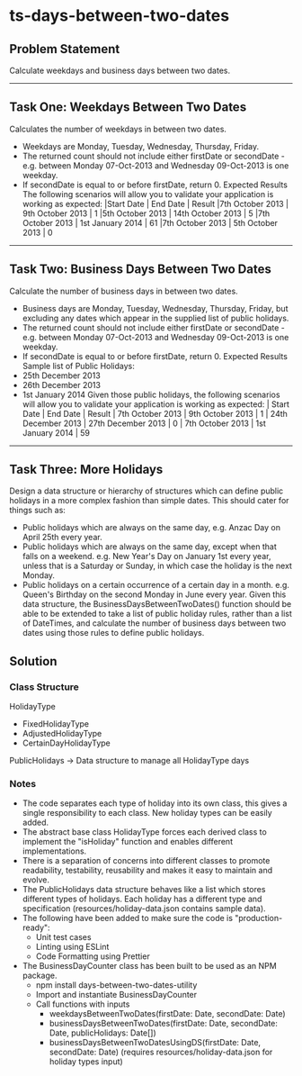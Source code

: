 # ts-days-between-two-dates

## Problem Statement

Calculate weekdays and business days between two dates.

--------------------------------------
Task One: Weekdays Between Two Dates
--------------------------------------
Calculates the number of weekdays in between two dates.
- Weekdays are Monday, Tuesday, Wednesday, Thursday, Friday.
- The returned count should not include either firstDate or secondDate -
e.g. between Monday 07-Oct-2013 and Wednesday 09-Oct-2013 is one weekday.
- If secondDate is equal to or before firstDate, return 0.
Expected Results
The following scenarios will allow you to validate your application is working as expected:
|Start Date       | End Date          | Result
|7th October 2013 | 9th October 2013  | 1
|5th October 2013 | 14th October 2013 | 5
|7th October 2013 | 1st January 2014  | 61
|7th October 2013 | 5th October 2013  | 0

-------------------------------------------
Task Two: Business Days Between Two Dates
-------------------------------------------
Calculate the number of business days in between two dates.
- Business days are Monday, Tuesday, Wednesday, Thursday, Friday, but excluding any dates
which appear in the supplied list of public holidays.
- The returned count should not include either firstDate or secondDate - e.g. between Monday
07-Oct-2013 and Wednesday 09-Oct-2013 is one weekday.
- If secondDate is equal to or before firstDate, return 0.
Expected Results
Sample list of Public Holidays:
- 25th December 2013
- 26th December 2013
- 1st January 2014
Given those public holidays, the following scenarios will allow you to validate your application is
working as expected:
| Start Date          | End Date            | Result
| 7th October 2013    | 9th October 2013    | 1
| 24th December 2013  | 27th December 2013  | 0
| 7th October 2013    | 1st January 2014    | 59

-------------------------------------------
Task Three: More Holidays
-------------------------------------------
Design a data structure or hierarchy of structures which can define public holidays in a more
complex fashion than simple dates.
This should cater for things such as:
- Public holidays which are always on the same day, e.g. Anzac Day on April 25th every year.
- Public holidays which are always on the same day, except when that falls on a weekend. e.g. New
Year's Day on January 1st every year, unless that is a Saturday or Sunday, in which case the holiday
is the next Monday.
- Public holidays on a certain occurrence of a certain day in a month. e.g. Queen's Birthday on the
second Monday in June every year.
Given this data structure, the BusinessDaysBetweenTwoDates() function should be able to be
extended to take a list of public holiday rules, rather than a list of DateTimes, and calculate the
number of business days between two dates using those rules to define public holidays.

## Solution

### Class Structure
HolidayType
- FixedHolidayType
- AdjustedHolidayType
- CertainDayHolidayType

PublicHolidays -> Data structure to manage all HolidayType days

### Notes
- The code separates each type of holiday into its own class, this gives a single responsibility to each class. New holiday types can be easily added.
- The abstract base class HolidayType forces each derived class to implement the "isHoliday" function and enables different implementations.
- There is a separation of concerns into different classes to promote readability, testability, reusability and makes it easy to maintain and evolve.
- The PublicHolidays data structure behaves like a list which stores different types of holidays. Each holiday has a different type and specification (resources/holiday-data.json contains sample data).
- The following have been added to make sure the code is "production-ready":
    - Unit test cases
    - Linting using ESLint
    - Code Formatting using Prettier
- The BusinessDayCounter class has been built to be used as an NPM package.
    - npm install days-between-two-dates-utility
    - Import and instantiate BusinessDayCounter 
    - Call functions with inputs
        - weekdaysBetweenTwoDates(firstDate: Date, secondDate: Date)
        - businessDaysBetweenTwoDates(firstDate: Date, secondDate: Date, publicHolidays: Date[])
        - businessDaysBetweenTwoDatesUsingDS(firstDate: Date, secondDate: Date) (requires resources/holiday-data.json for holiday types input)
